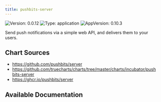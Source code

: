 ```yaml
---
title: pushbits-server
---
```


![Version: 0.0.12](https://img.shields.io/badge/Version-0.0.12-informational?style=flat-square) ![Type: application](https://img.shields.io/badge/Type-application-informational?style=flat-square) ![AppVersion: 0.10.3](https://img.shields.io/badge/AppVersion-0.10.3-informational?style=flat-square)

Send push notifications via a simple web API, and delivers them to your users.

## Chart Sources

- https://github.com/pushbits/server
- https://github.com/truecharts/charts/tree/master/charts/incubator/pushbits-server
- https://ghcr.io/pushbits/server

## Available Documentation

